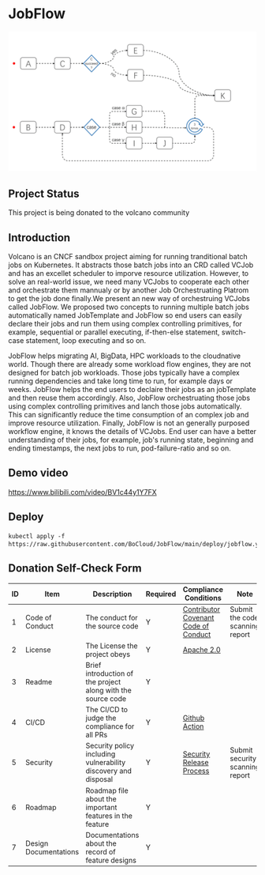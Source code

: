 # JobFlow

![jobflowAnimation](./docs/images/jobflow.gif)

## Project Status

This project is being donated to the volcano community

## Introduction

Volcano is an CNCF sandbox project aiming for running tranditional batch jobs on Kubernetes. It abstracts those batch jobs into an CRD called VCJob and has an excellet scheduler to imporve resource utilization. However, to solve an real-world issue, we need many VCJobs to cooperate each other and orchestrate them mannualy or by another Job Orchestruating Platrom to get the job done finally.We present an new way of orchestruing VCJobs called JobFlow. We proposed two concepts to running multiple batch jobs automatically named JobTemplate and JobFlow so end users can easily declare their jobs and run them using complex controlling primitives, for example, sequential or parallel executing, if-then-else statement, switch-case statement, loop executing and so on.

JobFlow helps migrating AI, BigData, HPC workloads to the cloudnative world. Though there are already some workload flow engines, they are not designed for batch job workloads. Those jobs typically have a complex running dependencies and take long time to run, for example days or weeks. JobFlow helps the end users to declaire their jobs as an jobTemplate and then reuse them accordingly. Also, JobFlow orchestruating those jobs using complex controlling primitives and lanch those jobs automatically. This can significantly reduce the time consumption of an complex job and improve resource utilization. Finally, JobFlow is not an generally purposed workflow engine, it knows the details of VCJobs. End user can have a better understanding of their jobs, for example, job's running state, beginning and ending timestamps, the next jobs to run, pod-failure-ratio and so on.

## Demo video

https://www.bilibili.com/video/BV1c44y1Y7FX

## Deploy
```
kubectl apply -f https://raw.githubusercontent.com/BoCloud/JobFlow/main/deploy/jobflow.yaml
```

## Donation Self-Check Form

| ID   | Item                  | Description                                                  | Required | Compliance Conditions                                        | Note                            | complete  |
| ---- | --------------------- | ------------------------------------------------------------ | -------- | ------------------------------------------------------------ | ------------------------------- | ---- |
| 1    | Code of Conduct       | The conduct for the source code                              | Y        | [Contributor Covenant Code of Conduct](https://www.contributor-covenant.org/) | Submit the code scanning report | [yes](./docs/scanning-report/fossas-report.html) |
| 2    | License               | The License the project obeys                                | Y        | [Apache 2.0](https://github.com/volcano-sh/volcano/blob/master/LICENSE) |                                 | [yes](./LICENSE) |
| 3    | Readme                | Brief introduction of the project along with the source code | Y        |                                                              |                                 | [yes](./README.md) |
| 4    | CI/CD                 | The CI/CD to judge the compliance for all PRs                | Y        | [Github Action](https://docs.github.com/en/actions)          |                                 |      yes|
| 5    | Security              | Security policy including vulnerability discovery and disposal | Y        | [Security Release Process](https://github.com/volcano-sh/volcano/blob/master/SECURITY.md) | Submit security scanning report | yes[![Total alerts](https://img.shields.io/lgtm/alerts/g/BoCloud/JobFlow.svg?logo=lgtm&logoWidth=18)](https://lgtm.com/projects/g/BoCloud/JobFlow/alerts/) |
| 6    | Roadmap               | Roadmap file about the important features in the feature     | Y        |                                                              |                                 | [yes](./docs/community/roadmap.md) |
| 7    | Design Documentations | Documentations about the record of feature designs           | Y        |                                                              |                                 | [yes](./docs/design) |
